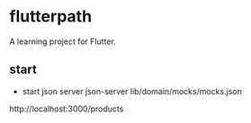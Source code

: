 # flutterpath

A learning project for Flutter.

## start

- start json server
json-server lib/domain/mocks/mocks.json

http://localhost:3000/products